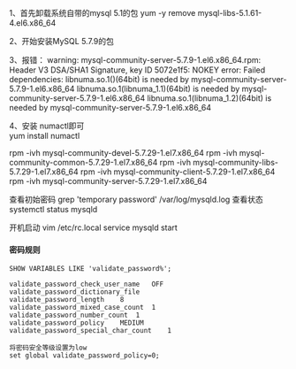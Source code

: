1、首先卸载系统自带的mysql 5.1的包
    yum   -y  remove   mysql-libs-5.1.61-4.el6.x86_64

2、开始安装MySQL 5.7.9的包

3、报错： warning: mysql-community-server-5.7.9-1.el6.x86_64.rpm: Header V3 DSA/SHA1 Signature, key ID 5072e1f5: NOKEY
error: Failed dependencies:
        libnuma.so.1()(64bit) is needed by mysql-community-server-5.7.9-1.el6.x86_64
        libnuma.so.1(libnuma_1.1)(64bit) is needed by mysql-community-server-5.7.9-1.el6.x86_64
        libnuma.so.1(libnuma_1.2)(64bit) is needed by mysql-community-server-5.7.9-1.el6.x86_64

4、安装 numactl即可    
   yum  install    numactl
   
   
rpm -ivh mysql-community-devel-5.7.29-1.el7.x86_64
rpm -ivh mysql-community-common-5.7.29-1.el7.x86_64
rpm -ivh mysql-community-libs-5.7.29-1.el7.x86_64
rpm -ivh mysql-community-client-5.7.29-1.el7.x86_64
rpm -ivh mysql-community-server-5.7.29-1.el7.x86_64


查看初始密码
grep 'temporary password' /var/log/mysqld.log
查看状态
systemctl status mysqld


开机启动
vim /etc/rc.local
    service mysqld start


#### 密码规则
```
SHOW VARIABLES LIKE 'validate_password%';

validate_password_check_user_name	OFF
validate_password_dictionary_file	
validate_password_length	8
validate_password_mixed_case_count	1
validate_password_number_count	1
validate_password_policy	MEDIUM
validate_password_special_char_count	1

将密码安全等级设置为low
set global validate_password_policy=0; 
```